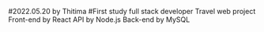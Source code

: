 #2022.05.20 by Thitima
#First study full stack developer
Travel web project
Front-end by React
API by Node.js
Back-end by MySQL

